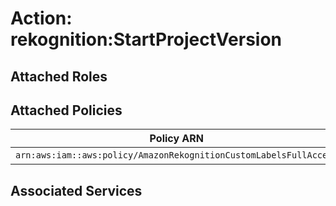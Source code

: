 # Action: rekognition:StartProjectVersion

## Attached Roles

## Attached Policies

| Policy ARN | Policy Name |
|------------|-------------|
| `arn:aws:iam::aws:policy/AmazonRekognitionCustomLabelsFullAccess` | [AmazonRekognitionCustomLabelsFullAccess](../policies.md#amazonrekognitioncustomlabelsfullaccess) |

## Associated Services

